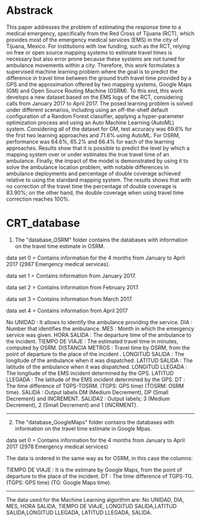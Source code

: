 # Abstrack

This paper addresses the problem of estimating the response time to a medical emergency, specifically from the Red Cross of Tijuana (RCT), which provides most of the emergency medical services (EMS) in the city of Tijuana, Mexico.
For institutions with low funding, such as the RCT, relying on free or open source mapping systems to estimate travel times is necessary but also error prone because these systems are not tuned for ambulance movements within a city.
Therefore, this work formulates a supervised machine learning problem where the goal is to predict the difference in travel time between the ground truth travel time provided by a GPS and the approximation offered by two mapping systems, Google Maps (GM) and Open Source Routing Machine (OSRM).
To this end, this work develops a new dataset based on the EMS logs of the RCT, considering calls from January 2017 to April 2017.
The posed learning problem is solved under different scenarios, including using an off-the-shelf default configuration of a Random Forest classifier, applying a hyper-parameter optimization process and using an Auto Machine Learning (AutoML) system.
Considering all of the dataset for GM, test accuracy was 69.6\% for the first two learning approaches and 71.6\% using AutoML.
For OSRM, performance was 64.6\%, 65.2\% and 66.4\% for each of the learning approaches.
Results show that it is possible to predict the level by which a mapping system over or under estimates the true travel time of an ambulance.
Finally, the impact of the model is demonstrated by using it to solve the ambulance location problem, with notable
differences in ambulance deployments and percentage of double coverage achieved relative to using the standard mapping system. The results shows that with no correction of the travel time the percentage of double coverage is 83.90\%; on the other hand, the double coverage when using travel time correction reaches 100\%.


# CRT_database

1. The "database_OSRM" folder contains the databases with information on the travel time estimate in OSRM. 

data set 0 = Contains information for the 4 months from January to April 2017 (2987 Emergency medical services). 

data set 1 = Contains information from January 2017. 

data set 2 = Contains information from February 2017.

data set 3 = Contains information from March 2017.

data set 4 = Contains information from April 2017

No UNIDAD        : It allows to identify the ambulance providing the service. 
DIA              : Number that identifies the ambulance.
MES              : Month in which the emergency service was given.
HORA SALIDA      : The departure time of the ambulance to the incident.
TIEMPO DE VIAJE  : The estimated travel time in minutes, computed by OSRM.
DISTANCIA METROS : Travel time by OSRM, from the point of departure to the place of the incident .
LONGITUD SALIDA  : The longitude of the ambulance when it was dispatched.
LATITUD SALIDA   : The latitude of the ambulance when it was dispatched.
LONGITUD LLEGADA : The longitude of the EMS incident determined by the GPS.
LATITUD LLEGADA  : The latitude of the EMS incident determined by the GPS.
DT               : The time difference of TGPS-TOSRM. (TGPS: GPS time) (TOSRM: OSRM time).
SALIDA           : Output labels DM (Medium Decrement), DP (Small Decrement) and INCREMENT. 
SALIDA2          : Output labels; 3 (Medium Decrement), 2 (Small Decrement) and 1 (INCRMENT). 



-----------------------------------------------------------------------------------------------------

2. The "database_GoogleMaps" folder contains the databases with information on the travel time estimate in Google Mpas. 

data set 0 = Contains information for the 4 months from January to April 2017  (2978 Emergency medical services)

The data is ordered in the same way as for OSRM, in this case the columns:

TIEMPO DE VIAJE  : It is the estimate by Google Maps, from the point of departure to the place of the incident. 
DT               : The time difference of TGPS-TG. (TGPS: GPS time) (TG: Google Maps time).
						
----------------------------------------------------------------------------------------------------
The data used for the Machine Learning algorithm are: 
No UNIDAD, DIA, MES, HORA SALIDA, TIEMPO DE VIAJE, LONGITUD SALIDA,LATITUD SALIDA,LONGITUD LLEGADA, LATITUD LLEGADA, SALIDA. 


